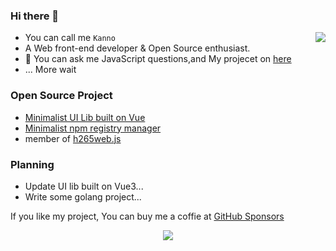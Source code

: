 
### Hi there 👋

<!--
**Miayawlr/MiayaWlr** is a ✨ _special_ ✨ repository because its `README.md` (this file) appears on your GitHub profile.
-->

<img src="https://github-readme-stats.vercel.app/api/top-langs/?username=XeryYue&layout=compact&hide=html,css,vue,c%2B%2B,smarty)](https://github.com/anuraghazra/github-readme-stats" align="right" />

- You can call me `Kanno`
- A Web front-end developer & Open Source enthusiast.
- 💬 You can ask me JavaScript questions,and My projecet on [here](mailto:812137533@qq.com)
- ... More wait



### Open Source Project

- [Minimalist UI Lib built on Vue](https://github.com/fay-org/fect)
- [Minimalist npm registry manager](https://github.com/XeryYue/grm)
- member of [h265web.js](https://github.com/numberwolf/h265web.js) 

### Planning
- Update UI lib built on Vue3...
- Write some golang project...

If you like my project, You can buy me a coffie at [GitHub Sponsors](https://github.com/sponsors/XeryYue)


<p align="center">
  <a href="https://cdn.jsdelivr.net/gh/XeryYue/picture-bed/images/sponsors.svg">
    <img src='https://cdn.jsdelivr.net/gh/XeryYue/picture-bed/images/sponsors.svg'/>
  </a>
</p>
